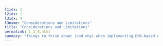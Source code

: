 ```yaml
---
l1idx: 1
l2idx: 1
l3idx: 4
l3name: "Considerations and Limitations"
title: "Considerations and Limitations"
permalink: 1_1_4.html
summary: "Things to think about (and why) when implementing DNS-based global load-balancing."
---
```


